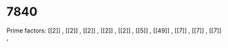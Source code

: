 # 7840

Prime factors: [[2]] , [[2]] , [[2]] , [[2]] , [[2]] , [[5]] , [[49]] , [[7]] , [[7]] , [[7]] , 